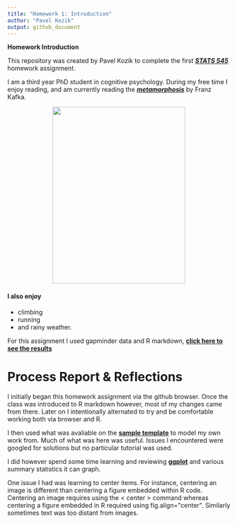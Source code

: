 ```yaml
---
title: "Homework 1: Introduction"
author: "Pavel Kozik"
output: github_document
---
```


**Homework Introduction**

This repository was created by Pavel Kozik to complete the first [***STATS 545***](http://stat545.com/) homework assignment.

I am a third year PhD student in cognitive psychology. During my free time I enjoy reading, and am currently reading the [***metamorphosis***](https://www.goodreads.com/book/show/485894.The_Metamorphosis) by Franz Kafka. 


<p align="center">
<img src="https://qph.ec.quoracdn.net/main-qimg-007fed4d54b8cf5b497fef6f9e8a16d5-c", height="400px" width="300px">
</p>

#### I also enjoy

- climbing 
- running 
- and rainy weather.

For this assignment I used gapminder data and R markdown, [**click here to see the results**](https://github.com/Kozp/STAT545-hw01-Kozik-Pavel/blob/Side-Branch/hw01_gapminder.md) 

# Process Report & Reflections

I initially began this homework assignment via the github browser. Once the class was introduced to R markdown however, most of my changes came from there. Later on I intentionally alternated to try and be comfortable working both via browser and R. 

I then used what was avaliable on the [**sample template**](https://github.com/STAT545-UBC/STAT545-UBC.github.io/blob/master/hw01_sample_readme.md) to model my own work from. Much of what was here was useful. Issues I encountered were googled for solutions but no particular tutorial was used.

I did however spend some time learning and reviewing [**ggplot**](https://cran.r-project.org/web/packages/ggplot2/ggplot2.pdf)
 and various summary statistics it can graph.


One issue I had was learning to center items. For instance, centering an image is different than centering a figure embedded within R code. Centering an image requires using the < center > command whereas centering a figure embedded in R required using fig.align="center". Similarly sometimes text was too distant from images.

